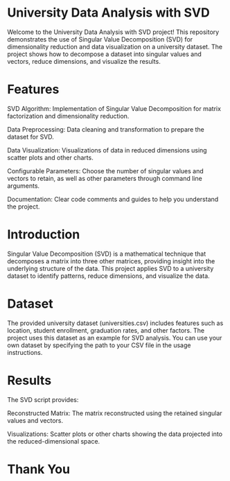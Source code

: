 # University Data Analysis with SVD
Welcome to the University Data Analysis with SVD project! This repository demonstrates the use of Singular Value Decomposition (SVD) for dimensionality reduction and data visualization on a university dataset. The project shows how to decompose a dataset into singular values and vectors, reduce dimensions, and visualize the results.

# Features
SVD Algorithm: Implementation of Singular Value Decomposition for matrix factorization and dimensionality reduction.

Data Preprocessing: Data cleaning and transformation to prepare the dataset for SVD.

Data Visualization: Visualizations of data in reduced dimensions using scatter plots and other charts.

Configurable Parameters: Choose the number of singular values and vectors to retain, as well as other parameters through command line arguments.

Documentation: Clear code comments and guides to help you understand the project.
# Introduction
Singular Value Decomposition (SVD) is a mathematical technique that decomposes a matrix into three other matrices, providing insight into the underlying structure of the data. This project applies SVD to a university dataset to identify patterns, reduce dimensions, and visualize the data.


# Dataset
The provided university dataset (universities.csv) includes features such as location, student enrollment, graduation rates, and other factors. The project uses this dataset as an example for SVD analysis. You can use your own dataset by specifying the path to your CSV file in the usage instructions.

# Results
The SVD script provides:

Reconstructed Matrix: The matrix reconstructed using the retained singular values and vectors.

Visualizations: Scatter plots or other charts showing the data projected into the reduced-dimensional space.

# Thank You
